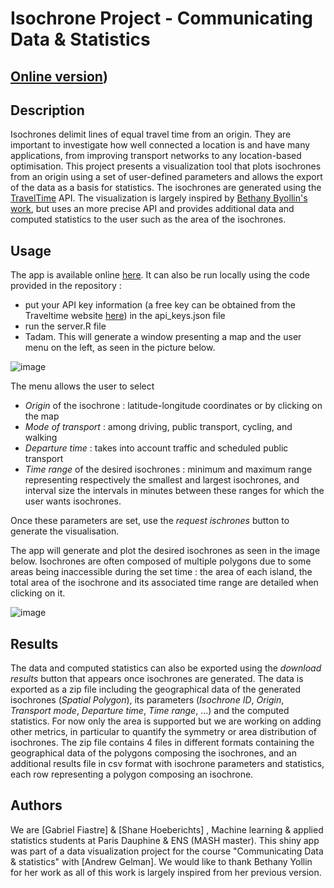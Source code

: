 # Isochrone Project - Communicating Data & Statistics

## [Online version](http://gabriel-fiastre.shinyapps.io/Isochrone-vis-app?_ga=2.149344309.2094542299.1677432014-1284112226.1677265408))

## Description

Isochrones delimit lines of equal travel time from an origin. They are important to investigate how well connected a location is and have many applications, from improving transport networks to any location-based optimisation. This project presents a visualization tool that plots isochrones from an origin using a set of user-defined parameters and allows the export of the data as a basis for statistics. The isochrones are generated using the [TravelTime](https://traveltime.com/) API. The visualization is largely inspired by [Bethany Byollin's work](https://github.com/byollin/Isolines), but uses an more precise API and provides additional data and computed statistics to the user such as the area of the isochrones.


## Usage
The app is available online [here](http://gabriel-fiastre.shinyapps.io/Isochrone-vis-app?_ga=2.149344309.2094542299.1677432014-1284112226.1677265408). It can also be run locally using the code provided in the repository : 
* put your API key information (a free key can be obtained from the Traveltime website [here](https://traveltime.com/features/distance-matrix#sign-up-form)) in the api_keys.json file
* run the server.R file 
* Tadam. This will generate a window presenting a map and the user menu on the left, as seen in the picture below. 

![image](https://user-images.githubusercontent.com/73693706/220354645-8d04dccf-9ca8-4e46-a2bc-ffa989b5252c.png)


The menu allows the user to select 
- *Origin* of the isochrone : latitude-longitude coordinates or by clicking on the map
- *Mode of transport* : among driving, public transport, cycling, and walking
- *Departure time* : takes into account traffic and scheduled public transport 
- *Time range* of the desired isochrones : minimum and maximum range representing respectively the smallest and largest isochrones, and interval size the intervals in minutes between these ranges for which the user wants isochrones. 

Once these parameters are set, use the *request ischrones* button to generate the visualisation.

The app will generate and plot the desired isochrones as seen in the image below. Isochrones are often composed of multiple polygons due to some areas being inaccessible during the set time : the area of each island, the total area of the isochrone and its associated time range are detailed when clicking on it.

![image](https://user-images.githubusercontent.com/73693706/220373966-293b3597-e88c-47e8-a643-362681c73948.png)

## Results
The data and computed statistics can also be exported using the *download results* button that appears once isochrones are generated. 
The data is exported as a zip file including the geographical data of the generated isochrones (*Spatial Polygon*), its parameters (*Isochrone ID*, *Origin*, *Transport mode*, *Departure time*, *Time range*, ...) and the computed statistics. For now only the area is supported but we are working on adding other metrics, in particular to quantify the symmetry or area distribution of isochrones.
The zip file contains 4 files in different formats containing the geographical data of the polygons composing the isochrones, and an additional results file in csv format with isochrone parameters and statistics, each row representing a polygon composing an isochrone.


## Authors
We are [Gabriel Fiastre] & [Shane Hoeberichts] , Machine learning & applied statistics students at Paris Dauphine & ENS (MASH master). This shiny app was part of a data visualization project for the course "Communicating Data & statistics" with [Andrew Gelman]. We would like to thank Bethany Yollin for her work as all of this work is largely inspired from her previous version.


